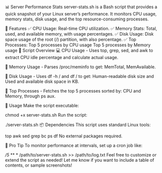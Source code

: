 📊 Server Performance Stats
server-stats.sh is a Bash script that provides a quick snapshot of your Linux server’s performance. It monitors CPU usage, memory stats, disk usage, and the top resource-consuming processes.

🔧 Features
✅ CPU Usage: Real-time CPU utilization.
✅ Memory Stats: Total, used, and available memory, with usage percentages.
✅ Disk Usage: Disk space usage of the root (/) partition, with also percentage.
✅ Top Processes:
Top 5 processes by CPU usage
Top 5 processes by Memory usage
📁 Script Overview
💻 CPU Usage - Uses top, grep, sed, and awk to extract CPU idle percentage and calculate actual usage.

🧠 Memory Usage - Parses /proc/meminfo to get: MemTotal, MemAvailable.

💾 Disk Usage - Uses df -h / and df / to get: Human-readable disk size and Used and available disk space in KB.

📌 Top Processes - Fetches the top 5 processes sorted by: CPU and Memory, through ps aux.

🚀 Usage
Make the script executable:

chmod +x server-stats.sh
Run the script:

./server-stats.sh
📦 Dependencies
This script uses standard Linux tools:

top
awk
sed
grep
bc
ps
df
No external packages required.

🧪 Pro Tip
To monitor performance at intervals, set up a cron job like:

*/5* ** * /path/to/server-stats.sh >> /path/to/log.txt
Feel free to customize or extend the script as needed!
Let me know if you want to include a table of contents, or sample screenshots!

